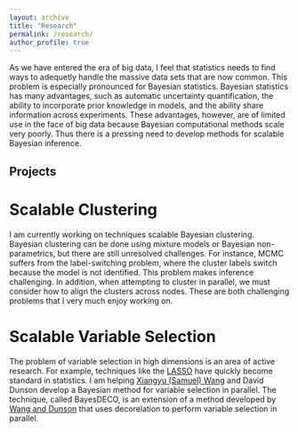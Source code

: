 ```yaml
---
layout: archive
title: "Research"
permalink: /research/
author_profile: true
---
```




As we have entered the era of big data, I feel that statistics needs to find ways to adequetly handle the massive data sets that are now common. This problem is especially pronounced for Bayesian statistics. Bayesian statistics has many advantages, such as automatic uncertainty quantification, the ability to incorporate prior knowledge in models, and the ability share information across experiments. These advantages, however, are of limited use in the face of big data because Bayesian computational methods scale very poorly. Thus there is a pressing need to develop methods for scalable Bayesian inference. 

## Projects

# Scalable Clustering
I am currently working on techniques scalable Bayesian clustering. Bayesian clustering can be done using mixture models or Bayesian non-parametrics, but there are still unresolved challenges. For instance, MCMC suffers from the label-switching problem, where the cluster labels switch because the model is not identified. This problem makes inference challenging. In addition, when attempting to cluster in parallel, we must consider how to align the clusters across nodes. These are both challenging problems that I very much enjoy working on. 


# Scalable Variable Selection
The problem of variable selection in high dimensions is an area of active research. For example, techniques like the [LASSO](https://en.wikipedia.org/wiki/Lasso_(statistics)) have quickly become standard in statistics. I am helping [Xiangyu (Samuel) Wang](http://www2.stat.duke.edu/~xw56/Research.html) and David Dunson develop a Bayesian method for variable selection in parallel. The technique, called BayesDECO, is an extension of a method developed by [Wang and Dunson](https://arxiv.org/abs/1602.02575) that uses decorelation to perform variable selection in parallel. 
